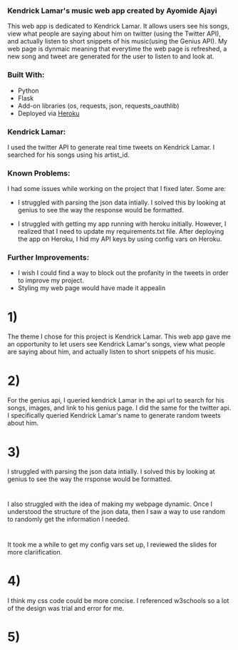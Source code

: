 
### Kendrick Lamar's music web app created by Ayomide Ajayi
 
This web app is dedicated to Kendrick Lamar. It allows users see his songs, view what people are saying about him on twitter (using the Twitter API), and actually listen to short snippets of his music(using the Genius API). My web page is dynmaic meaning that everytime the web page is refreshed, a new song and tweet are generated for the user to listen to and look at. 

### Built With:

- Python
-	Flask
-	Add-on libraries (os, requests, json, requests_oauthlib)
-	Deployed via [Heroku](https://afternoon-everglades-32362.herokuapp.com/)



### Kendrick Lamar:

I used the twitter API to generate real time tweets on Kendrick Lamar. I searched for his songs using his artist_id.


### Known Problems:
 I had some issues while working on the project that I fixed later. Some are:

* I struggled with parsing the json data intially. I solved this by looking at genius to see the way the response would be formatted.

* I struggled with getting my app running with heroku initially. However, I realized that I need to update my requirements.txt file. After deploying the app on Heroku, I hid my API keys by using config vars on Heroku.  

### Further Improvements:

* I wish I could find a way to block out the profanity in the tweets in order to improve my project.
* Styling my web page would have made it appealin








# 1) 
The theme I chose for this project is Kendrick Lamar. This web app gave me an opportunity to let users see Kendrick Lamar's songs, view what people are saying about him, and actually listen to short snippets of his music.

# 2) 
For the genius api, I queried kendrick Lamar in the api url to search for his songs, images, and link to his genius page. I did the same for the twitter api. I specifically queried Kendrick Lamar's name to generate random tweets about him.

# 3) 
I struggled with parsing the json data intially. I solved this by looking at genius to see the way the rrsponse would be formatted.
#
I also struggled with the idea of making my webpage dynamic. Once I understood the structure of the json data, then I saw a way to use random to randomly get the information I needed.
# 
It took me a while to get my config vars set up, I reviewed the slides for more clariification.

# 4) 
I think my css code could be more concise. I referenced w3schools so a lot of the design was trial and error for me.
# 5) 
